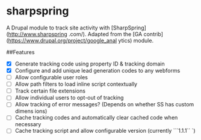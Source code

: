 sharpspring
===========

A Drupal module to track site activity with [SharpSpring](http://www.sharpspring
.com/). Adapted from the [GA contrib](https://www.drupal.org/project/google_anal
ytics) module.

##Features
- [x] Generate tracking code using property ID & tracking domain
- [x] Configure and add unique lead generation codes to any webforms
- [ ] Allow configurable user roles
- [ ] Allow path filters to load inline script contextually
- [ ] Track certain file extensions
- [ ] Allow individual users to opt-out of tracking
- [ ] Allow tracking of error messages? (Depends on whether SS has custom dimens
ions)
- [ ] Cache tracking codes and automatically clear cached code when necessary
- [ ] Cache tracking script and allow configurable version (currently ```1.1.1``
`)
